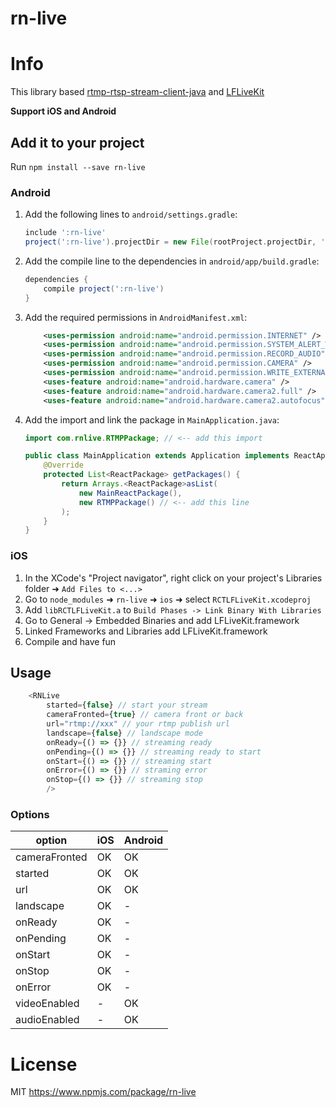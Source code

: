 # rn-live

# Info
This library based [rtmp-rtsp-stream-client-java](https://github.com/pedroSG94/rtmp-rtsp-stream-client-java)
and [LFLiveKit](https://github.com/LaiFengiOS/LFLiveKit)

**Support iOS and Android**

## Add it to your project

Run `npm install --save rn-live`

### Android
1. Add the following lines to `android/settings.gradle`:
    ```gradle
    include ':rn-live'
    project(':rn-live').projectDir = new File(rootProject.projectDir, '../node_modules/rn-live/android')
    ```

2. Add the compile line to the dependencies in `android/app/build.gradle`:
    ```gradle
    dependencies {
        compile project(':rn-live')
    }
    ```

5. Add the required permissions in `AndroidManifest.xml`:
    ```xml
        <uses-permission android:name="android.permission.INTERNET" />
        <uses-permission android:name="android.permission.SYSTEM_ALERT_WINDOW"/>
        <uses-permission android:name="android.permission.RECORD_AUDIO" />
        <uses-permission android:name="android.permission.CAMERA" />
        <uses-permission android:name="android.permission.WRITE_EXTERNAL_STORAGE" />
        <uses-feature android:name="android.hardware.camera" />
        <uses-feature android:name="android.hardware.camera2.full" />
        <uses-feature android:name="android.hardware.camera2.autofocus" />

    ```

6. Add the import and link the package in `MainApplication.java`:
    ```java
    import com.rnlive.RTMPPackage; // <-- add this import

    public class MainApplication extends Application implements ReactApplication {
        @Override
        protected List<ReactPackage> getPackages() {
            return Arrays.<ReactPackage>asList(
                new MainReactPackage(),
                new RTMPPackage() // <-- add this line
            );
        }
    }
    ```

### iOS

1. In the XCode's "Project navigator", right click on your project's Libraries folder ➜ `Add Files to <...>`
2. Go to `node_modules` ➜ `rn-live` ➜ `ios` ➜ select `RCTLFLiveKit.xcodeproj`
3. Add `libRCTLFLiveKit.a` to `Build Phases -> Link Binary With Libraries`
4. Go to General -> Embedded Binaries and add LFLiveKit.framework
5. Linked Frameworks and Libraries add LFLiveKit.framework
6. Compile and have fun

## Usage

```javascript
    <RNLive
        started={false} // start your stream
        cameraFronted={true} // camera front or back
        url="rtmp://xxx" // your rtmp publish url
        landscape={false} // landscape mode
        onReady={() => {}} // streaming ready
        onPending={() => {}} // streaming ready to start
        onStart={() => {}} // streaming start
        onError={() => {}} // straming error
        onStop={() => {}} // streaming stop
        />
```


### Options

option | iOS  | Android
------ | ---- | -------
cameraFronted | OK | OK
started | OK | OK
url | OK | OK
landscape | OK | -
onReady | OK | -
onPending | OK | -
onStart | OK | -
onStop | OK | -
onError | OK | -
videoEnabled | - | OK
audioEnabled | - | OK

# License
MIT
    https://www.npmjs.com/package/rn-live